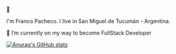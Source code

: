  <Hello there/> 👋
 
 I'm Franco Pacheco. I live in San Miguel de Tucumán - Argentina. 

🌱 I’m currently on my way to become FullStack Developer

[![Anurag's GitHub stats](https://github-readme-stats.vercel.app/api?username=zuxss)](https://github.com/anuraghazra/github-readme-stats)
<!--


Here are some ideas to get you started:

- 🔭 I’m currently working on ...
- 🌱 I’m currently learning ...
- 👯 I’m looking to collaborate on ...
- 🤔 I’m looking for help with ...
- 💬 Ask me about ...
- 📫 How to reach me: ...
- 😄 Pronouns: ...
- ⚡ Fun fact: ...
-->
